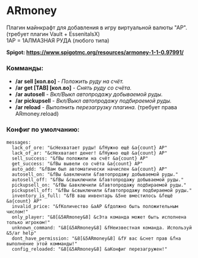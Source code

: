 # ARmoney
Плагин майнкрафт для добавления в игру виртуальной валюты "АР". (требует плагин Vault + EssenitalsX)  
1АР = 1АЛМАЗНАЯ РУДА (любого типа)  

__Spigot: https://www.spigotmc.org/resources/armoney-1-1-0.97991/__  

### Комманды:
* __/ar sell [кол.во]__ - _Положить руду на счёт._
* __/ar get [TAB] [кол.во]__ - _Снять руду со счёта._
* __/ar autosell__ - _Вкл/Выкл автопродажу добываемой руды._
* __/ar pickupsell__ - _Вкл/Выкл автопродажу подбираемой руды._
* __/ar reload__ - _Выполнить перезагрузку плагина._ (требует права ARmoney.reload)

### Конфиг по умолчанию:
```
messages:
  lack_of_ore: "&cНехватает руды! &fНужно ещё &a{count} АР"
  lack_of_ar: "&cНехватает денег! &fНужно ещё &a{count} АР"
  sell_success: "&fВы положили на счёт &a{count} АР"
  get_success: "&fВы вывели со счёта &a{count} АР"
  auto_add: "&fВам был автоматически начислен &a{count} АР"
  autosell_on: "&fВы &aвключили &fавтопродажу добываемой руды."
  autosell_off: "&fВы &cвыключили &fавтопродажу добываемой руды."
  pickupsell_on: "&fВы &aвключили &fавтопродажу подбираемой руды."
  pickupsell_off: "&fВы &cвыключили &fавтопродажу подбираемой руды."
  inventory_is_full: "&fВ ваш инвентарь &5не вместилось &fещё &a{count} АР"
  invalid_price: "&fКоличество &aАР &fдолжно быть положительным числом!"
  only_player: "&8[&5ARmoney&8] &cЭта команда может быть исполнена только игроком!"
  unknown_command: "&8[&5ARmoney&8] &fНеизвестная команда. Используй &5/ar help"
  dont_have_permission: "&8[&5ARmoney&8] &fУ вас &cнет прав &fна выполнение этой комманды!"
  config_reloaded: "&8[&5ARmoney&8] &aКонфиг перезагружен!"
```
